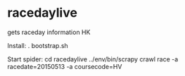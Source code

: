# racedaylive
gets raceday information HK 

Install:
. bootstrap.sh

Start spider:
cd racedaylive
../env/bin/scrapy crawl race -a racedate=20150513 -a coursecode=HV